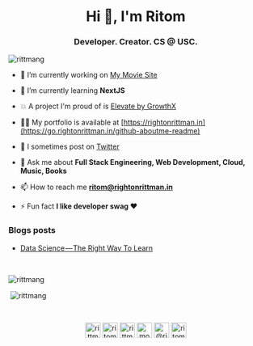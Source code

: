 <h1 align="center">Hi 👋, I'm Ritom</h1>
<h3 align="center">Developer. Creator. CS @ USC.</h3>

<p align="left"> <img src="https://komarev.com/ghpvc/?username=rittmang&color=brightgreen" alt="rittmang" /> </p>

- 🔭 I’m currently working on [My Movie Site](https://github.com/rittmang/ror-php)

- 🌱 I’m currently learning **NextJS**

- 💥 A project I'm proud of is [Elevate by GrowthX](https://chrome.google.com/webstore/detail/elevate-by-growthx/gaaeokfljnaahnemphknpchoimmbmhjj)

- 👨‍💻 My portfolio is available at [https://rightonrittman.in](https://go.rightonrittman.in/github-aboutme-readme)

- 📝 I sometimes post on [Twitter](https://twitter.com/rittmang)

- 💬 Ask me about **Full Stack Engineering, Web Development, Cloud, Music, Books**

- 📫 How to reach me **ritom@rightonrittman.in**

- ⚡ Fun fact **I like developer swag ❤**
  
  
### Blogs posts
<!-- BLOG-POST-LIST:START -->
- [Data Science — The Right Way To Learn](https://medium.com/analytics-vidhya/hands-on-with-data-mining-736c84d5d03b?source=rss-20ca8d714d12------2)
<!-- BLOG-POST-LIST:END -->
  

<br>
<p><img align="left" src="https://github-readme-stats.vercel.app/api/top-langs/?username=rittmang&layout=compact&hide=jupyter%20notebook,css,scss,c,c%2B%2B&langs_count=9" alt="rittmang" /></p>
<br>
<p>&nbsp;<img align="center" src="https://github-readme-stats.vercel.app/api?username=rittmang&show_icons=true" alt="rittmang" /></p>
<br>
<p align="center">
<a href="https://twitter.com/rittmang" target="blank"><img align="center" src="https://cdn.jsdelivr.net/npm/simple-icons@3.0.1/icons/twitter.svg" alt="rittmang" height="30" width="30" /></a>
<a href="https://linkedin.com/in/ritomgupta1" target="blank"><img align="center" src="https://cdn.jsdelivr.net/npm/simple-icons@3.0.1/icons/linkedin.svg" alt="ritomgupta1" height="30" width="30" /></a>
<a href="https://fb.com/rittmang" target="blank"><img align="center" src="https://cdn.jsdelivr.net/npm/simple-icons@3.0.1/icons/facebook.svg" alt="rittmang" height="30" width="30" /></a>
<a href="https://instagram.com/monsieur_rittman" target="blank"><img align="center" src="https://cdn.jsdelivr.net/npm/simple-icons@3.0.1/icons/instagram.svg" alt="monsieur_rittman" height="30" width="30" /></a>
<a href="https://medium.com/@ritomgupta" target="blank"><img align="center" src="https://cdn.jsdelivr.net/npm/simple-icons@3.0.1/icons/medium.svg" alt="@ritomgupta" height="30" width="30" /></a>
<a href="https://www.youtube.com/c/RitomGupta001" target="blank"><img align="center" src="https://cdn.jsdelivr.net/npm/simple-icons@3.0.1/icons/youtube.svg" alt="ritom gupta" height="30" width="30" /></a>
</p>
